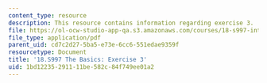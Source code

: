 ```yaml
---
content_type: resource
description: This resource contains information regarding exercise 3.
file: https://ol-ocw-studio-app-qa.s3.amazonaws.com/courses/18-s997-introduction-to-matlab-programming-fall-2011/1bd12235291111be582c84f749ee01a2_MIT18_S997F11_Exercise_3.pdf
file_type: application/pdf
parent_uid: cd7c2d27-5ba5-e73e-6cc6-551edae9359f
resourcetype: Document
title: '18.S997 The Basics: Exercise 3'
uid: 1bd12235-2911-11be-582c-84f749ee01a2
---
```

